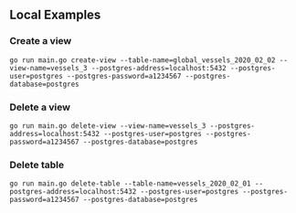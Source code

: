 
## Local Examples

### Create a view
```
go run main.go create-view --table-name=global_vessels_2020_02_02 --view-name=vessels_3 --postgres-address=localhost:5432 --postgres-user=postgres --postgres-password=a1234567 --postgres-database=postgres
```

### Delete a view
```
go run main.go delete-view --view-name=vessels_3 --postgres-address=localhost:5432 --postgres-user=postgres --postgres-password=a1234567 --postgres-database=postgres
```

### Delete table
```
go run main.go delete-table --table-name=vessels_2020_02_01 --postgres-address=localhost:5432 --postgres-user=postgres --postgres-password=a1234567 --postgres-database=postgres
```